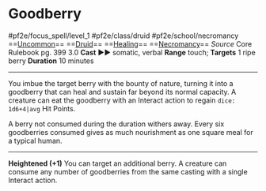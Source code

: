 # Goodberry
#pf2e/focus_spell/level_1 #pf2e/class/druid #pf2e/school/necromancy 
==[Uncommon](../../../rules/traits/uncommon.md)== ==[Druid](../../../rules/traits/druid.md)== ==[Healing](../../../rules/traits/healing.md)== ==[Necromancy](../../../rules/traits/necromancy.md)==
*Source* Core Rulebook pg. 399 3.0
**Cast** ►► somatic, verbal
**Range** touch; **Targets** 1 ripe berry
**Duration** 10 minutes

---
You imbue the target berry with the bounty of nature, turning it into a goodberry that can heal and sustain far beyond its normal capacity. A creature can eat the goodberry with an Interact action to regain `dice: 1d6+4|avg` Hit Points.

A berry not consumed during the duration withers away. Every six goodberries consumed gives as much nourishment as one square meal for a typical human.

<hr>

**Heightened (+1)** You can target an additional berry. A creature can consume any number of goodberries from the same casting with a single Interact action.